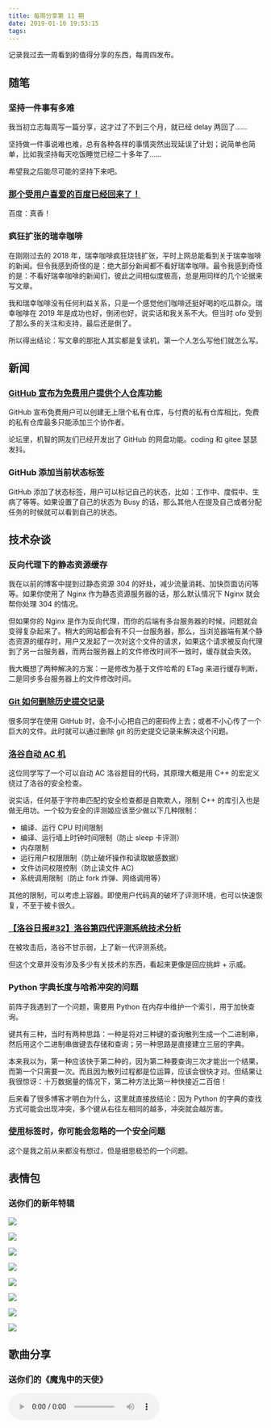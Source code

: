 ```yaml
---
title: 每周分享第 11 期
date: 2019-01-10 19:53:15
tags:
---
```


记录我过去一周看到的值得分享的东西，每周四发布。

<!--more-->

## 随笔

### 坚持一件事有多难

我当初立志每周写一篇分享，这才过了不到三个月，就已经 delay 两回了……

坚持做一件事说难也难，总有各种各样的事情突然出现延误了计划；说简单也简单，比如我坚持每天吃饭睡觉已经二十多年了……

希望我之后能尽可能的坚持下来吧。

### [那个受用户喜爱的百度已经回来了！](https://www.v2ex.com/t/524524)

百度：真香！

### 疯狂扩张的瑞幸咖啡

在刚刚过去的 2018 年，瑞幸咖啡疯狂烧钱扩张，平时上网总能看到关于瑞幸咖啡的新闻。但令我感到奇怪的是：绝大部分新闻都不看好瑞幸咖啡。最令我感到奇怪的是：不看好瑞幸咖啡的新闻们，彼此之间相似度极高，总是用同样的几个论据来写文章。

我和瑞幸咖啡没有任何利益关系，只是一个感觉他们咖啡还挺好喝的吃瓜群众。瑞幸咖啡在 2019 年是成功也好，倒闭也好，说实话和我关系不大。但当时 ofo 受到了那么多的关注和支持，最后还是倒了。

所以得出结论：写文章的那批人其实都是复读机，第一个人怎么写他们就怎么写。

## 新闻

### [GitHub 宣布为免费用户提供个人仓库功能](https://blog.github.com/2019-01-07-new-year-new-github/)

GitHub 宣布免费用户可以创建无上限个私有仓库，与付费的私有仓库相比，免费的私有仓库最多只能添加三个协作者。

论坛里，机智的网友们已经开发出了 GitHub 的网盘功能。coding 和 gitee 瑟瑟发抖。

### GitHub 添加当前状态标签

GitHub 添加了状态标签，用户可以标记自己的状态，比如：工作中、度假中、生病了等等。如果设置了自己的状态为 Busy 的话，那么其他人在提及自己或者分配任务的时候就可以看到自己的状态。

## 技术杂谈

### 反向代理下的静态资源缓存

我在以前的博客中提到过静态资源 304 的好处，减少流量消耗、加快页面访问等等。如果你使用了 Nginx 作为静态资源服务器的话，那么默认情况下 Nginx 就会帮你处理 304 的情况。

但如果你的 Nginx 是作为反向代理，而你的后端有多台服务器的时候，问题就会变得复杂起来了。稍大的网站都会有不只一台服务器，那么，当浏览器端有某个静态资源的缓存时，用户又发起了一次对这个文件的请求，如果这个请求被反向代理到了另一台服务器，而两台服务器上的文件修改时间不一致时，缓存就会失效。

我大概想了两种解决的方案：一是修改为基于文件哈希的 ETag 来进行缓存判断，二是同步多台服务器上的文件修改时间。

### [Git 如何删除历史提交记录](https://yuhongjun.github.io/tech/2017/04/28/git%E4%BB%93%E5%BA%93%E5%88%A0%E9%99%A4%E6%89%80%E6%9C%89%E6%8F%90%E4%BA%A4%E5%8E%86%E5%8F%B2%E8%AE%B0%E5%BD%95-%E6%88%90%E4%B8%BA%E4%B8%80%E4%B8%AA%E5%B9%B2%E5%87%80%E7%9A%84%E6%96%B0%E4%BB%93%E5%BA%93.html)

很多同学在使用 GitHub 时，会不小心把自己的密码传上去；或者不小心传了一个巨大的文件。此时就可以通过删除 git 的历史提交记录来解决这个问题。

### [洛谷自动 AC 机](https://github.com/Fedoraer/LuoguJudgeHacker)

这位同学写了一个可以自动 AC 洛谷题目的代码，其原理大概是用 C++ 的宏定义绕过了洛谷的安全检查。

说实话，任何基于字符串匹配的安全检查都是自欺欺人，限制 C++ 的库引入也是做无用功。一个较为安全的评测姬应该至少做以下几种限制：

- 编译、运行 CPU 时间限制
- 编译、运行墙上时钟时间限制（防止 sleep 卡评测）
- 内存限制
- 运行用户权限限制（防止破坏操作和读取敏感数据）
- 文件访问权限控制（防止读文件 AC）
- 系统调用限制（防止 fork 炸弹、网络调用等）

其他的限制，可以考虑上容器。即使用户代码真的破坏了评测环境，也可以快速恢复，不至于被卡很久。

### [【洛谷日报#32】洛谷第四代评测系统技术分析](https://zhuanlan.zhihu.com/p/42520043)

在被攻击后，洛谷不甘示弱，上了新一代评测系统。

但这个文章并没有涉及多少有关技术的东西，看起来更像是回应挑衅 + 示威。

### Python 字典长度与哈希冲突的问题

前阵子我遇到了一个问题，需要用 Python 在内存中维护一个索引，用于加快查询。

键共有三种，当时有两种思路：一种是将对三种键的查询散列生成一个二进制串，然后用这个二进制串做键去存储和查询；另一种思路是直接建立三层的字典。

本来我以为，第一种应该快于第二种的，因为第二种要查询三次才能出一个结果，而第一个只需要一次。而且因为散列过程都是位运算，应该会很快才对。但结果让我很惊讶：十万数据量的情况下，第二种方法比第一种快接近二百倍！

后来看了很多博客才明白为什么，这里就直接放结论：因为 Python 的字典的查找方式可能会出现冲突，多个键从右往左相同的越多，冲突就会越厉害。

### [使用<a>标签时，你可能会忽略的一个安全问题](https://www.tuicool.com/articles/f2QFVnj)

这个是我之前从来都没有想过，但是细思极恐的一个问题。

## 表情包

### 送你们的新年特辑

![](/weekly11/214.jpg)

![](/weekly11/code_or_girl.gif)

![](/weekly11/gaobai.jpg)

![](/weekly11/nve.jpg)

![](/weekly11/please.jpg)

![](/weekly11/shuijiao.jpg)

![](/weekly11/sizhai.jpg)

![](/weekly11/zhentou.jpg)

## 歌曲分享

### 送你们的《魔鬼中的天使》

<audio src="/weekly11/魔鬼中的天使.m4a" controls="controls">
Your browser does not support the audio tag.
</audio>
